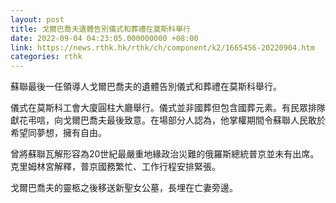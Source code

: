 ```yaml
---
layout: post
title: 戈爾巴喬夫遺體告別儀式和葬禮在莫斯科舉行
date: 2022-09-04 04:23:05.000000000 +08:00
link: https://news.rthk.hk/rthk/ch/component/k2/1665456-20220904.htm
categories: rthk
---
```


蘇聯最後一任領導人戈爾巴喬夫的遺體告別儀式和葬禮在莫斯科舉行。

儀式在莫斯科工會大廈圓柱大廳舉行。儀式並非國葬但包含國葬元素。有民眾排隊獻花弔唁，向戈爾巴喬夫最後致意。在場部分人認為，他掌權期間令蘇聯人民敢於希望同夢想，擁有自由。

曾將蘇聯瓦解形容為20世紀最嚴重地緣政治災難的俄羅斯總統普京並未有出席。克里姆林宮解釋，普京國務繁忙、工作行程安排緊張。

戈爾巴喬夫的靈柩之後移送新聖女公墓，長埋在亡妻旁邊。
